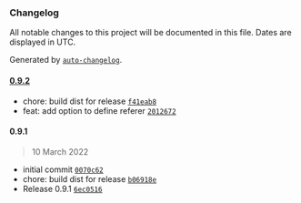 ### Changelog

All notable changes to this project will be documented in this file. Dates are displayed in UTC.

Generated by [`auto-changelog`](https://github.com/CookPete/auto-changelog).

#### [0.9.2](https://github.com/simplyhexagonal/web-archiver/compare/0.9.1...0.9.2)

- chore: build dist for release [`f41eab8`](https://github.com/simplyhexagonal/web-archiver/commit/f41eab8f652c32072b22e411b2845452a047c7ed)
- feat: add option to define referer [`2012672`](https://github.com/simplyhexagonal/web-archiver/commit/201267232f3ce89a0327ab629616b2084ede6157)

#### 0.9.1

> 10 March 2022

- initial commit [`0070c62`](https://github.com/simplyhexagonal/web-archiver/commit/0070c62f58e5312662278032d0844a054c217014)
- chore: build dist for release [`b06918e`](https://github.com/simplyhexagonal/web-archiver/commit/b06918e4976217bdd2acc18be29fdc8268bb76a8)
- Release 0.9.1 [`6ec0516`](https://github.com/simplyhexagonal/web-archiver/commit/6ec051689776e03265319a9ec1b6e935f21ed616)
